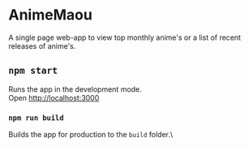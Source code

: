 # AnimeMaou

A single page web-app to view top monthly anime's or a list of recent releases of anime's.



## `npm start`
Runs the app in the development mode.\
Open [http://localhost:3000](http://localhost:3000)

### `npm run build`
Builds the app for production to the `build` folder.\


